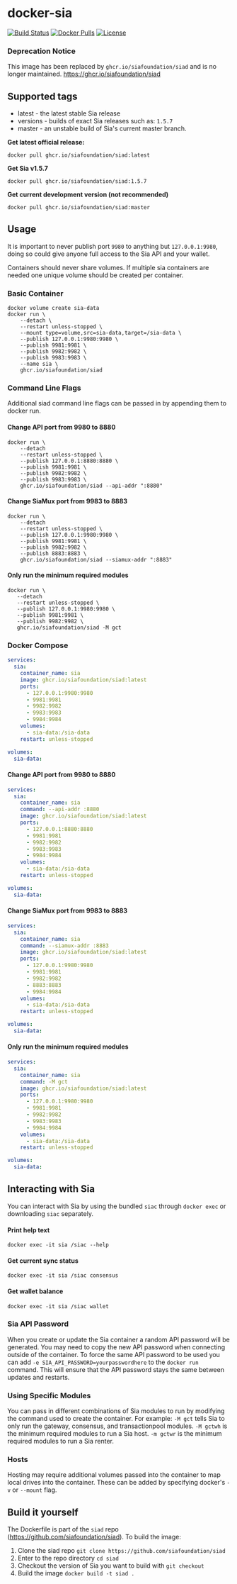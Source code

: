 # docker-sia

[![Build Status](https://travis-ci.org/nebulouslabs/docker-sia.svg?branch=master)](https://travis-ci.org/nebulouslabs/docker-sia) 
[![Docker Pulls](https://img.shields.io/docker/pulls/nebulouslabs/sia.svg?maxAge=604800)](https://hub.docker.com/r/nebulouslabs/sia/) 
[![License](http://img.shields.io/:license-mit-blue.svg)](LICENSE)

### Deprecation Notice
This image has been replaced by `ghcr.io/siafoundation/siad` and is no longer maintained. https://ghcr.io/siafoundation/siad

## Supported tags

+ latest - the latest stable Sia release
+ versions - builds of exact Sia releases such as: `1.5.7`
+ master - an unstable build of Sia's current master branch.

**Get latest official release:**
```
docker pull ghcr.io/siafoundation/siad:latest
```

**Get Sia v1.5.7**
```
docker pull ghcr.io/siafoundation/siad:1.5.7
```

**Get current development version (not recommended)**
```
docker pull ghcr.io/siafoundation/siad:master
```

## Usage

It is important to never publish port `9980` to anything but 
`127.0.0.1:9980`, doing so could give anyone full access to the Sia API and your
wallet.

Containers should never share volumes. If multiple sia containers are 
needed one unique volume should be created per container.

### Basic Container
```
docker volume create sia-data
docker run \
	--detach \
	--restart unless-stopped \
	--mount type=volume,src=sia-data,target=/sia-data \
	--publish 127.0.0.1:9980:9980 \
	--publish 9981:9981 \
	--publish 9982:9982 \
	--publish 9983:9983 \
	--name sia \
	ghcr.io/siafoundation/siad
```

### Command Line Flags

Additional siad command line flags can be passed in by appending them to docker
run.

#### Change API port from 9980 to 8880
```
docker run \
	--detach
	--restart unless-stopped \
	--publish 127.0.0.1:8880:8880 \
	--publish 9981:9981 \
	--publish 9982:9982 \
	--publish 9983:9983 \
	ghcr.io/siafoundation/siad --api-addr ":8880"
 ```


#### Change SiaMux port from 9983 to 8883
```
docker run \
	--detach
	--restart unless-stopped \
	--publish 127.0.0.1:9980:9980 \
	--publish 9981:9981 \
	--publish 9982:9982 \
	--publish 8883:8883 \
	ghcr.io/siafoundation/siad --siamux-addr ":8883"
 ```

#### Only run the minimum required modules
 ```
docker run \
	--detach
	--restart unless-stopped \
	--publish 127.0.0.1:9980:9980 \
	--publish 9981:9981 \
	--publish 9982:9982 \
	ghcr.io/siafoundation/siad -M gct
 ```

### Docker Compose

```yml
services:
  sia:
    container_name: sia
    image: ghcr.io/siafoundation/siad:latest
    ports:
      - 127.0.0.1:9980:9980
      - 9981:9981
      - 9982:9982
      - 9983:9983
      - 9984:9984
    volumes:
      - sia-data:/sia-data
    restart: unless-stopped

volumes:
  sia-data:
```

#### Change API port from 9980 to 8880
```yml
services:
  sia:
    container_name: sia
    command: --api-addr :8880
    image: ghcr.io/siafoundation/siad:latest
    ports:
      - 127.0.0.1:8880:8880
      - 9981:9981
      - 9982:9982
      - 9983:9983
      - 9984:9984
    volumes:
      - sia-data:/sia-data
    restart: unless-stopped

volumes:
  sia-data:
```


#### Change SiaMux port from 9983 to 8883
```yml
services:
  sia:
    container_name: sia
    command: --siamux-addr :8883
    image: ghcr.io/siafoundation/siad:latest
    ports:
      - 127.0.0.1:9980:9980
      - 9981:9981
      - 9982:9982
      - 8883:8883
      - 9984:9984
    volumes:
      - sia-data:/sia-data
    restart: unless-stopped

volumes:
  sia-data:
```

#### Only run the minimum required modules
```yml
services:
  sia:
    container_name: sia
    command: -M gct
    image: ghcr.io/siafoundation/siad:latest
    ports:
      - 127.0.0.1:9980:9980
      - 9981:9981
      - 9982:9982
      - 9983:9983
      - 9984:9984
    volumes:
      - sia-data:/sia-data
    restart: unless-stopped

volumes:
  sia-data:
```

## Interacting with Sia
You can interact with Sia by using the bundled `siac` through `docker exec` or downloading `siac` separately.

#### Print help text
```
docker exec -it sia /siac --help
```

#### Get current sync status
```
docker exec -it sia /siac consensus
```

#### Get wallet balance
```
docker exec -it sia /siac wallet
```

### Sia API Password

When you create or update the Sia container a random API password will be
generated. You may need to copy the new API password when connecting outside of
the container. To force the same API password to be used you can add
`-e SIA_API_PASSWORD=yourpasswordhere` to the `docker run` command. This will
ensure that the API password stays the same between updates and restarts.

### Using Specific Modules

You can pass in different combinations of Sia modules to run by modifying the 
command used to create the container. For example: `-M gct` tells Sia to only
run the gateway, consensus, and transactionpool modules. `-M gctwh` is the minimum
required modules to run a Sia host. `-m gctwr` is the minimum required modules to
run a Sia renter.

### Hosts

Hosting may require additional volumes passed into the container to map
local drives into the container. These can be added by specifying
docker's `-v` or `--mount` flag.

## Build it yourself

The Dockerfile is part of the `siad` repo (https://github.com/siafoundation/siad). To build the image:

1. Clone the siad repo `git clone https://github.com/siafoundation/siad`
2. Enter to the repo directory `cd siad`
3. Checkout the version of Sia you want to build with `git checkout`
4. Build the image `docker build -t siad .`
